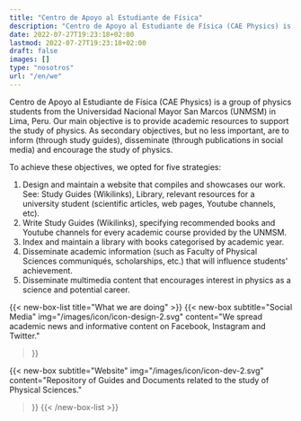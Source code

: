 ```yaml
---
title: "Centro de Apoyo al Estudiante de Física"
description: "Centro de Apoyo al Estudiante de Física (CAE Physics) is a group of physics students from the Universidad Nacional Mayor San Marcos (UNMSM) in Lima, Peru. Our main objective is to provide academic resources to support the study of physics. As secondary objectives, but no less important, are to inform (through study guides), disseminate (through publications in social media) and encourage the study of physics."
date: 2022-07-27T19:23:18+02:00
lastmod: 2022-07-27T19:23:18+02:00
draft: false
images: []
type: "nosotros"
url: "/en/we"
---
```


Centro de Apoyo al Estudiante de Física (CAE Physics) is a group of physics students from the Universidad Nacional Mayor San Marcos (UNMSM) in Lima, Peru. Our main objective is to provide academic resources to support the study of physics. As secondary objectives, but no less important, are to inform (through study guides), disseminate (through publications in social media) and encourage the study of physics.

To achieve these objectives, we opted for five strategies:

1. Design and maintain a website that compiles and showcases our work. See: Study Guides (Wikilinks), Library, relevant resources for a university student (scientific articles, web pages, Youtube channels, etc).
2. Write Study Guides (Wikilinks), specifying recommended books and Youtube channels for every academic course provided by the UNMSM.
3. Index and maintain a library with books categorised by academic year.
4. Disseminate academic information (such as Faculty of Physical Sciences communiqués, scholarships, etc.) that will influence students' achievement.
5. Disseminate multimedia content that encourages interest in physics as a science and potential career.

{{< new-box-list title="What we are doing" >}}
  {{< new-box
    subtitle="Social Media"
    img="/images/icon/icon-design-2.svg"
    content="We spread academic news and informative content on Facebook, Instagram and Twitter."
  >}}

  {{< new-box
    subtitle="Website"
    img="/images/icon/icon-dev-2.svg"
    content="Repository of Guides and Documents related to the study of Physical Sciences."
  >}}
{{< /new-box-list >}}
